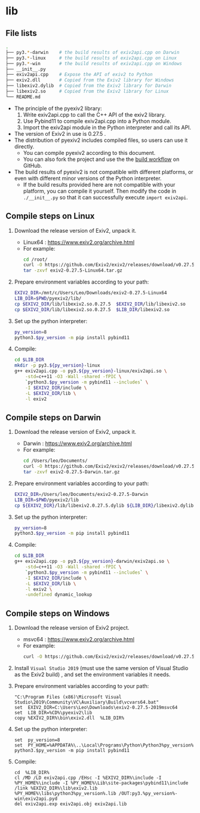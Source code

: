 # lib

## File lists

```sh
.
├── py3.*-darwin    # the build results of exiv2api.cpp on Darwin
├── py3.*-linux     # the build results of exiv2api.cpp on Linux
├── py3.*-win       # the build results of exiv2api.cpp on Windows
├── __init__.py
├── exiv2api.cpp    # Expose the API of exiv2 to Python
├── exiv2.dll       # Copied from the Exiv2 library for Windows
├── libexiv2.dylib  # Copied from the Exiv2 library for Darwin
├── libexiv2.so     # Copied from the Exiv2 library for Linux
└── README.md
```
- The principle of the pyexiv2 library:
  1. Write exiv2api.cpp to call the C++ API of the exiv2 library.
  2. Use Pybind11 to compile exiv2api.cpp into a Python module.
  3. Import the exiv2api module in the Python interpreter and call its API.
- The version of Exiv2 in use is 0.27.5 .
- The distribution of pyexiv2 includes compiled files, so users can use it directly.
  - You can compile pyexiv2 according to this document.
  - You can also fork the project and use the the [build workflow](../../.github/workflows/build.yml) on GitHub.
- The build results of pyexiv2 is not compatible with different platforms, or even with different minor versions of the Python interpreter.
  - If the build results provided here are not compatible with your platform, you can compile it yourself. Then modify the code in `./__init__.py` so that it can successfully execute `import exiv2api`.

## Compile steps on Linux

1. Download the release version of Exiv2, unpack it.
    - Linux64 : <https://www.exiv2.org/archive.html>
    - For example:
        ```sh
        cd /root/
        curl -O https://github.com/Exiv2/exiv2/releases/download/v0.27.5/exiv2-0.27.5-Linux64.tar.gz
        tar -zxvf exiv2-0.27.5-Linux64.tar.gz
        ```

2. Prepare environment variables according to your path:
    ```sh
    EXIV2_DIR=/mnt/c/Users/Leo/Downloads/exiv2-0.27.5-Linux64
    LIB_DIR=$PWD/pyexiv2/lib/
    cp $EXIV2_DIR/lib/libexiv2.so.0.27.5  $EXIV2_DIR/lib/libexiv2.so
    cp $EXIV2_DIR/lib/libexiv2.so.0.27.5  $LIB_DIR/libexiv2.so
    ```

3. Set up the python interpreter:
    ```sh
    py_version=8
    python3.$py_version -m pip install pybind11
    ```

4. Compile:
    ```sh
    cd $LIB_DIR
    mkdir -p py3.${py_version}-linux
    g++ exiv2api.cpp -o py3.${py_version}-linux/exiv2api.so \
        -std=c++11 -O3 -Wall -shared -fPIC \
        `python3.$py_version -m pybind11 --includes` \
        -I $EXIV2_DIR/include \
        -L $EXIV2_DIR/lib \
        -l exiv2
    ```

## Compile steps on Darwin

1. Download the release version of Exiv2, unpack it.
    - Darwin : <https://www.exiv2.org/archive.html>
    - For example:
        ```sh
        cd /Users/leo/Documents/
        curl -O https://github.com/Exiv2/exiv2/releases/download/v0.27.5/exiv2-0.27.5-Darwin.tar.gz
        tar -zxvf exiv2-0.27.5-Darwin.tar.gz
        ```

2. Prepare environment variables according to your path:
    ```sh
    EXIV2_DIR=/Users/leo/Documents/exiv2-0.27.5-Darwin
    LIB_DIR=$PWD/pyexiv2/lib
    cp ${EXIV2_DIR}/lib/libexiv2.0.27.5.dylib ${LIB_DIR}/libexiv2.dylib
    ```

3. Set up the python interpreter:
    ```sh
    py_version=8
    python3.$py_version -m pip install pybind11
    ```

4. Compile:
    ```sh
    cd $LIB_DIR
    g++ exiv2api.cpp -o py3.${py_version}-darwin/exiv2api.so \
        -std=c++11 -O3 -Wall -shared -fPIC \
        `python3.$py_version -m pybind11 --includes` \
        -I $EXIV2_DIR/include \
        -L $EXIV2_DIR/lib \
        -l exiv2 \
        -undefined dynamic_lookup
    ```

## Compile steps on Windows

1. Download the release version of Exiv2 project.
    - msvc64 : <https://www.exiv2.org/archive.html>
    - For example:
        ```sh
        curl -O https://github.com/Exiv2/exiv2/releases/download/v0.27.5/exiv2-0.27.5-2019msvc64.zip
        ```

2. Install `Visual Studio 2019` (must use the same version of Visual Studio as the Exiv2 build) , and set the environment variables it needs.

3. Prepare environment variables according to your path:
    ```batch
    "C:\Program Files (x86)\Microsoft Visual Studio\2019\Community\VC\Auxiliary\Build\vcvars64.bat"
    set  EXIV2_DIR=C:\Users\Leo\Downloads\exiv2-0.27.5-2019msvc64
    set  LIB_DIR=%CD%\pyexiv2\lib
    copy %EXIV2_DIR%\bin\exiv2.dll  %LIB_DIR%
    ```

4. Set up the python interpreter:
    ```batch
    set  py_version=8
    set  PY_HOME=%APPDATA%\..\Local\Programs\Python\Python3%py_version%
    python3.$py_version -m pip install pybind11
    ```

5. Compile:
    ```batch
    cd  %LIB_DIR%
    cl /MD /LD exiv2api.cpp /EHsc -I %EXIV2_DIR%\include -I %PY_HOME%\include -I %PY_HOME%\Lib\site-packages\pybind11\include /link %EXIV2_DIR%\lib\exiv2.lib %PY_HOME%\libs\python3%py_version%.lib /OUT:py3.%py_version%-win\exiv2api.pyd
    del exiv2api.exp exiv2api.obj exiv2api.lib
    ```

